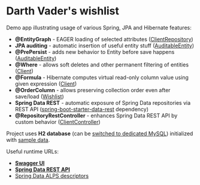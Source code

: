 # Darth Vader's wishlist

<p>Demo app illustrating usage of various Spring, JPA and Hibernate features:</p>

* **@EntityGraph** - EAGER loading of selected attributes ([ClientRepository](src/main/java/dk/cngroup/wishlist/entity/Client.kt))
* **JPA auditing** - automatic insertion of useful entity stuff ([AuditableEntity](src/main/java/dk/cngroup/wishlist/entity/AuditableEntity.kt))
* **@PrePersist** - adds new behavior to Entity before save happens ([AuditableEntity](src/main/java/dk/cngroup/wishlist/entity/AuditableEntity.kt))
* **@Where** - allows soft deletes and other permanent filtering of entities ([Client](src/main/java/dk/cngroup/wishlist/entity/Client.kt))
* **@Formula** - Hibernate computes virtual read-only column value using given expression ([Client](src/main/java/dk/cngroup/wishlist/entity/Client.kt))
* **@OrderColumn** - allows preserving collection order even after save/load ([Wishlist](src/main/java/dk/cngroup/wishlist/entity/Wishlist.kt))
* **Spring Data REST** - automatic exposure of Spring Data repositories via REST API ([spring-boot-starter-data-rest](build.gradle.kts) dependency)
* **@RepositoryRestController** - enhances Spring Data REST API by custom behavior ([ClientController](src/main/java/dk/cngroup/wishlist/controller/ClientController.kt))

Project uses **H2 database** (can be [switched to dedicated MySQL](src/main/resources/application.yml)) initialized with [sample data](src/main/java/dk/cngroup/wishlist/DatabaseInitializer.kt).

Useful runtime URLs:
* **[Swagger UI](http://localhost:8080/openapi/swagger)**
* **[Spring Data REST API](http://localhost:8080)**
* [Spring Data ALPS descriptors](http://localhost:8080/profile)


